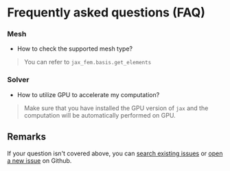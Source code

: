 # Frequently asked questions (FAQ)


### Mesh

* How to check the supported mesh type?
> You can refer to `jax_fem.basis.get_elements`


### Solver

* How to utilize GPU to accelerate my computation?
> Make sure that you have installed the GPU version of `jax` and the computation will be automatically performed on GPU.


## Remarks

If your question isn't covered above, you can [search existing issues](https://github.com/deepmodeling/jax-fem/issues?q=) or [open a new issue](https://github.com/deepmodeling/jax-fem/issues/new/choose) on Github. 


